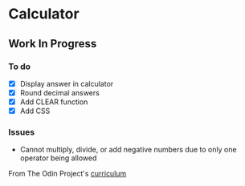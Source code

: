 # Calculator

## Work In Progress

### To do

- [x] Display answer in calculator
- [x] Round decimal answers
- [x] Add CLEAR function
- [x] Add CSS

### Issues

* Cannot multiply, divide, or add negative numbers due to only one operator being allowed

From The Odin Project's [curriculum](https://www.theodinproject.com/lessons/calculator)
